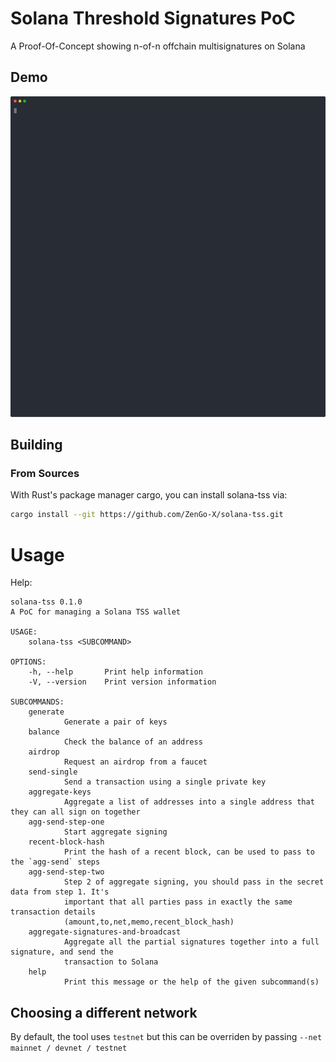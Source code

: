 # Solana Threshold Signatures PoC
A Proof-Of-Concept showing n-of-n offchain multisignatures on Solana


## Demo
![Alt asciicast](./demo.svg)

## Building
### From Sources
With Rust's package manager cargo, you can install solana-tss via:

```sh
cargo install --git https://github.com/ZenGo-X/solana-tss.git
```

# Usage

Help:
```
solana-tss 0.1.0
A PoC for managing a Solana TSS wallet

USAGE:
    solana-tss <SUBCOMMAND>

OPTIONS:
    -h, --help       Print help information
    -V, --version    Print version information

SUBCOMMANDS:
    generate
            Generate a pair of keys
    balance
            Check the balance of an address
    airdrop
            Request an airdrop from a faucet
    send-single
            Send a transaction using a single private key
    aggregate-keys
            Aggregate a list of addresses into a single address that they can all sign on together
    agg-send-step-one
            Start aggregate signing
    recent-block-hash
            Print the hash of a recent block, can be used to pass to the `agg-send` steps
    agg-send-step-two
            Step 2 of aggregate signing, you should pass in the secret data from step 1. It's
            important that all parties pass in exactly the same transaction details
            (amount,to,net,memo,recent_block_hash)
    aggregate-signatures-and-broadcast
            Aggregate all the partial signatures together into a full signature, and send the
            transaction to Solana
    help
            Print this message or the help of the given subcommand(s)
```

## Choosing a different network
By default, the tool uses `testnet` but this can be overriden by passing `--net mainnet / devnet / testnet`
